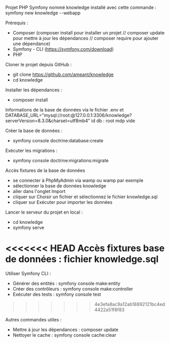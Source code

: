 Projet PHP Symfony nommé knowledge installé avec cette commande : symfony new knowledge --webapp


Prérequis :
- Composer (composer install pour installer un projet // composer update pour mettre à jour les dépendances // composer require pour ajouter une dépendance)
- Symfony - CLI (https://symfony.com/download)
- PHP


Cloner le projet depuis GitHub :
- git clone https://github.com/ameant/knowledge
- cd knowledge


Installer les dépendances :
- composer install


Informations de la base de données via le fichier .env et DATABASE_URL="mysql://root:@127.0.0.1:3306/knowledge?serverVersion=8.3.0&charset=utf8mb4"
id db : root
mdp vide


Créer la base de données :
- symfony console doctrine:database:create

Exécuter les migrations :
- symfony console doctrine:migrations:migrate


Accès fixtures de la base de données
- se connecter à PhpMyAdmin via wamp ou wamp par exemple
- sélectionner la base de données knowledge
- aller dans l'onglet Import
- cliquer sur Choisir un fichier et sélectionnez le fichier knowledge.sql
- cliquer sur Exécuter pour importer les données


Lancer le serveur du projet en local :
- cd knowledge
- symfony serve


<<<<<<< HEAD
Accès fixtures base de données : fichier knowledge.sql
=======
Utiliser Symfony CLI :
- Générer des entités : symfony console make:entity
- Créer des contrôleurs : symfony console make:controller
- Exécuter des tests : symfony console test
>>>>>>> 4e3efa8ac9a12ab18892121bc4ed4422a51f8f83

Autres commandes utiles :
- Mettre à jour les dépendances : composer update
- Nettoyer le cache : symfony console cache:clear
